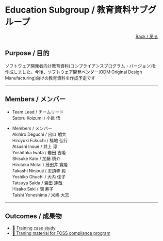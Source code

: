 # Education Subgroup / 教育資料サブグループ

<div style="text-align: right;">
<a href="/OpenChain-JWG/">Back / 戻る</a>
</div>

## Purpose / 目的

ソフトウェア開発者向け教育資料(コンプライアンスプログラム・バージョン)を作成しました。今後、ソフトウェア開発ベンダー(ODM:Original Design Manufacturing)向けの教育資料を作成予定です

---

## Members / メンバー

- Team Lead / チームリード  
Satoru Koizumi / 小泉 悟  

- Members / メンバー  
Akihiro Deguchi / 出口 朗大  
Hiroyuki Fukuchi / 福地 弘行  
Atsushi Inoue / 井上 淳  
Yoshitaka Iwata / 岩田 吉隆  
Shisuke Kato / 加藤 慎介  
Hirotaka Motai / 茂田井 寛隆  
Takashi Ninjouji / 忍頂寺 毅  
Yoshiko Ohuchi / 大内 佳子  
Tatsuya Saida / 齋田 達哉  
Hisako Seki / 關 寿子  
Taishi Yoneshima / 米嶋 大志  

---

## Outcomes / 成果物

- [&#x1f4c2; Training case study](https://github.com/OpenChain-Project/Onboarding-JWG/tree/master/CaseStudy/Training)  
- [&#x1f4c2; Traning material for FOSS compliance program](https://github.com/OpenChain-Project/Onboarding-JWG/tree/master/Education_Material/Training)

